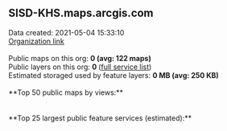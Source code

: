 <h2>SISD-KHS.maps.arcgis.com</h2> Data created: 2021-05-04 15:33:10 <br /><a target='new' href='https://SISD-KHS.maps.arcgis.com'>Organization link</a><br /><br />Public maps on this org: <b>0 (avg: 122 maps)</b><br />Public layers on this org: <b>0 </b>(<a target='new' href='https://services.arcgis.com/Ne0arDoLFu88WCUt/ArcGIS/rest/services'>full service list</a>)<br />Estimated storaged used by feature layers: <b>0 MB (avg: 250 KB)</b><br /><br />**Top 50 public maps by views:**<br /><br /><br />**Top 25 largest public feature services (estimated):**<br />